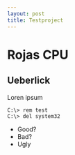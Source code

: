 ```yaml
---
layout: post
title: Testproject
---
```


# Rojas CPU #
## Ueberlick ##
Loren ipsum

    C:\> rem test
    C:\> del system32


* Good?
* Bad?
* Ugly


